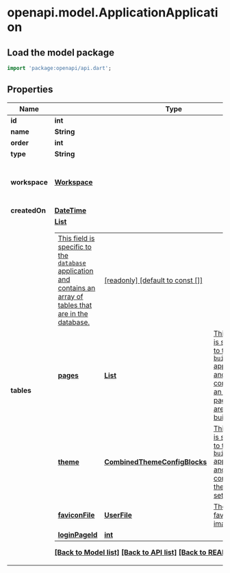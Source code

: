 # openapi.model.ApplicationApplication

## Load the model package
```dart
import 'package:openapi/api.dart';
```

## Properties
Name | Type | Description | Notes
------------ | ------------- | ------------- | -------------
**id** | **int** |  | [readonly] 
**name** | **String** |  | 
**order** | **int** |  | 
**type** | **String** |  | [readonly] 
**workspace** | [**Workspace**](Workspace.md) | The workspace that the application belongs to. | 
**createdOn** | [**DateTime**](DateTime.md) |  | [readonly] 
**tables** | [**List<Table>**](Table.md) | This field is specific to the `database` application and contains an array of tables that are in the database. | [readonly] [default to const []]
**pages** | [**List<Page>**](Page.md) | This field is specific to the `builder` application and contains an array of pages that are in the builder. | [readonly] [default to const []]
**theme** | [**CombinedThemeConfigBlocks**](CombinedThemeConfigBlocks.md) | This field is specific to the `builder` application and contains the theme settings. | [readonly] 
**faviconFile** | [**UserFile**](UserFile.md) | The favicon image file | [optional] 
**loginPageId** | **int** |  | [optional] 

[[Back to Model list]](../README.md#documentation-for-models) [[Back to API list]](../README.md#documentation-for-api-endpoints) [[Back to README]](../README.md)


